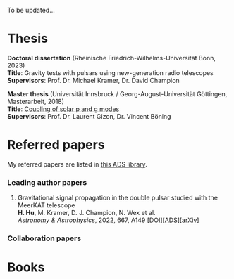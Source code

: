 To be updated...

# Thesis
<b>Doctoral dissertation</b> (Rheinische Friedrich-Wilhelms-Universität Bonn, 2023)\
<b>Title</b>: Gravity tests with pulsars using new-generation radio telescopes\
<b>Supervisors</b>: Prof. Dr. Michael Kramer, Dr. David Champion

<b>Master thesis</b> (Universität Innsbruck / Georg-August-Universität Göttingen, Masterarbeit, 2018)\
<b>Title</b>: [Coupling of solar p and g modes](https://diglib.uibk.ac.at/ulbtirolhs/content/titleinfo/2833765)\
<b>Supervisors</b>: Prof. Dr. Laurent Gizon, Dr. Vincent Böning

# Referred papers 
My referred papers are listed in [this ADS library](https://ui.adsabs.harvard.edu/user/libraries/F-uwfqs5SweTjz3cFKtoSg).

### Leading author papers
1. Gravitational signal propagation in the double pulsar studied with the MeerKAT telescope\
   **H. Hu**, M. Kramer, D. J. Champion, N. Wex et al.\
   *Astronomy & Astrophysics*, 2022, 667, A149 [[DOI](https://doi.org/10.1051/0004-6361/202244825)][[ADS](https://ui.adsabs.harvard.edu/abs/2022A%26A...667A.149H/abstract)][[arXiv](https://arxiv.org/abs/2209.11798)]

### Collaboration papers

# Books

